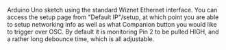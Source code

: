 Arduino Uno sketch using the standard Wiznet Ethernet interface. You can access the setup
page from "Default IP"/setup, at which point you are able to setup networking info
as well as what Companion button you would like to trigger over OSC. By default it is monitoring 
Pin 2 to be pulled HIGH, and a rather long debounce time, which is all adjustable.

